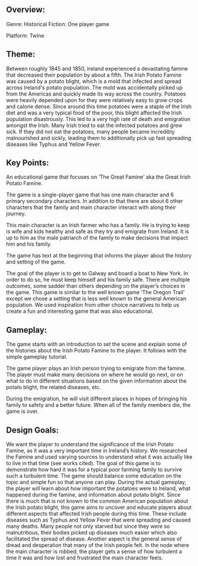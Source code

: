 ## Overview:
Genre: Historical Fiction: One player game

Platform: Twine
## Theme:
Between roughly 1845 and 1850, Ireland experienced a devastating famine that decreased their population by about a fifth. The Irish Potato Famine was caused by a potato blight, which is a mold that infected and spread across Ireland's potato population. The mold was accidentally picked up from the Americas and quickly made its way across the country. Potatoes were heavily depended upon for they were relatively easy to grow crops and calorie dense. Since around this time potatoes were a staple of the Irish diet and was a very typical food of the poor, this blight affected the Irish population disastrously. This led to a very high rate of death and emigration amongst the Irish. Many Irish tried to eat the infected potatoes and grew sick. If they did not eat the potatoes, many people became incredibly malnourished and sickly, leading them to additionally pick up fast spreading diseases like Typhus and Yellow Fever.
## Key Points:
An educational game that focuses on ‘The Great Famine’ aka the Great Irish Potato Famine.

The game is a single-player game that has one main character and 6 primary secondary characters. In addition to that there are about 6 other characters that the family and main character interact with along their journey. 

This main character is an Irish farmer who has a family. He is trying to keep is wife and kids healthy and safe as they try and emigrate from Ireland.  It is up to him as the male patriarch of the family to make decisions that impact him and his family. 

The game has text at the beginning that informs the player about the history and setting of the game. 

The goal of the player is to get to Galway and board a boat to New York. In order to do so, he must keep himself and his family safe.  There are multiple outcomes, some sadder than others depending on the player’s choices in the game. This game is similar to the well known game ‘The Oregon Trail’ except we chose a setting that is less well known to the general American population.  We used inspiration from other choice narratives to help us create a fun and interesting game that was also educational. 
## Gameplay:
The game starts with an introduction to set the scene and explain some of the histories about the Irish Potato Famine to the player. It follows with the simple gameplay tutorial.

The game player plays an Irish person trying to emigrate from the famine. The player must make many decisions on where he would go next, or on what to do in different situations based on the given information about the potato blight, the related diseases, etc. 

During the emigration, he will visit different places in hopes of bringing his family to safety and a better future. When all of the family members die, the game is over.
## Design Goals:
We want the player to understand the significance of the Irish Potato Famine, as it was a very important time in Ireland’s history. We researched the Famine and used varying sources to understand what it was actually like to live in that time (see works cited). The goal of this game is to demonstrate how hard it was for a typical poor farming family to survive such a turbulent time. The game should balance some education on the topic and simple fun so that anyone can play. During the actual gameplay, the player will learn about how important the potatoes were to Ireland, what happened during the famine, and information about potato blight. Since there is much that is not known to the common American population about the Irish potato blight, this game aims to uncover and educate players about different aspects that affected Irish people during this time. These include diseases such as Typhus and Yellow Fever that were spreading and caused many deaths. Many people not only starved but since they were so malnutritious, their bodies picked up diseases much easier which also facilitated the spread of disease. Another aspect is the general sense of dread and desperation that many of the Irish people felt. In the node where the main character is robbed, the player gets a sense of how turbulent a time it was and how lost and frustrated the main character feels. 

